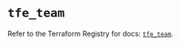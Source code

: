 # `tfe_team`

Refer to the Terraform Registry for docs: [`tfe_team`](https://registry.terraform.io/providers/hashicorp/tfe/0.43.0/docs/resources/team).
